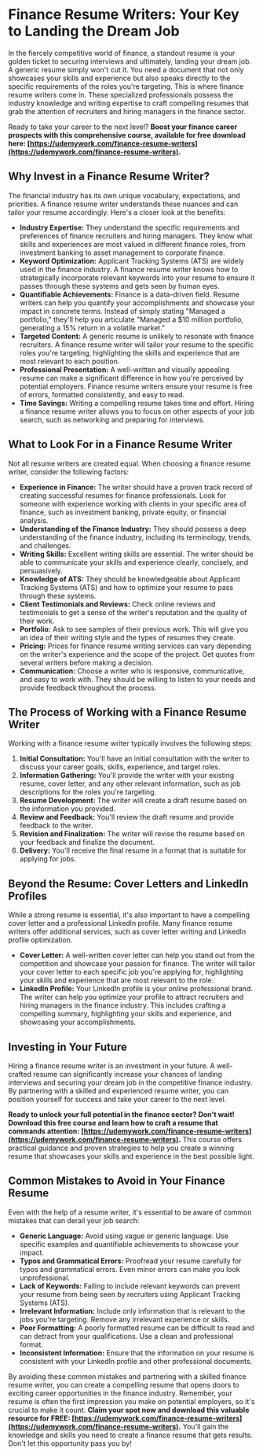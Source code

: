 # Finance Resume Writers: Your Key to Landing the Dream Job

In the fiercely competitive world of finance, a standout resume is your golden ticket to securing interviews and ultimately, landing your dream job. A generic resume simply won't cut it. You need a document that not only showcases your skills and experience but also speaks directly to the specific requirements of the roles you're targeting. This is where finance resume writers come in. These specialized professionals possess the industry knowledge and writing expertise to craft compelling resumes that grab the attention of recruiters and hiring managers in the finance sector.

Ready to take your career to the next level? **Boost your finance career prospects with this comprehensive course, available for free download here: [https://udemywork.com/finance-resume-writers](https://udemywork.com/finance-resume-writers).**

## Why Invest in a Finance Resume Writer?

The financial industry has its own unique vocabulary, expectations, and priorities. A finance resume writer understands these nuances and can tailor your resume accordingly. Here's a closer look at the benefits:

*   **Industry Expertise:** They understand the specific requirements and preferences of finance recruiters and hiring managers. They know what skills and experiences are most valued in different finance roles, from investment banking to asset management to corporate finance.
*   **Keyword Optimization:** Applicant Tracking Systems (ATS) are widely used in the finance industry. A finance resume writer knows how to strategically incorporate relevant keywords into your resume to ensure it passes through these systems and gets seen by human eyes.
*   **Quantifiable Achievements:** Finance is a data-driven field. Resume writers can help you quantify your accomplishments and showcase your impact in concrete terms. Instead of simply stating "Managed a portfolio," they'll help you articulate "Managed a $10 million portfolio, generating a 15% return in a volatile market."
*   **Targeted Content:** A generic resume is unlikely to resonate with finance recruiters. A finance resume writer will tailor your resume to the specific roles you're targeting, highlighting the skills and experience that are most relevant to each position.
*   **Professional Presentation:** A well-written and visually appealing resume can make a significant difference in how you're perceived by potential employers. Finance resume writers ensure your resume is free of errors, formatted consistently, and easy to read.
*   **Time Savings:** Writing a compelling resume takes time and effort. Hiring a finance resume writer allows you to focus on other aspects of your job search, such as networking and preparing for interviews.

## What to Look For in a Finance Resume Writer

Not all resume writers are created equal. When choosing a finance resume writer, consider the following factors:

*   **Experience in Finance:** The writer should have a proven track record of creating successful resumes for finance professionals. Look for someone with experience working with clients in your specific area of finance, such as investment banking, private equity, or financial analysis.
*   **Understanding of the Finance Industry:** They should possess a deep understanding of the finance industry, including its terminology, trends, and challenges.
*   **Writing Skills:** Excellent writing skills are essential. The writer should be able to communicate your skills and experience clearly, concisely, and persuasively.
*   **Knowledge of ATS:** They should be knowledgeable about Applicant Tracking Systems (ATS) and how to optimize your resume to pass through these systems.
*   **Client Testimonials and Reviews:** Check online reviews and testimonials to get a sense of the writer's reputation and the quality of their work.
*   **Portfolio:** Ask to see samples of their previous work. This will give you an idea of their writing style and the types of resumes they create.
*   **Pricing:** Prices for finance resume writing services can vary depending on the writer's experience and the scope of the project. Get quotes from several writers before making a decision.
*   **Communication:** Choose a writer who is responsive, communicative, and easy to work with. They should be willing to listen to your needs and provide feedback throughout the process.

## The Process of Working with a Finance Resume Writer

Working with a finance resume writer typically involves the following steps:

1.  **Initial Consultation:** You'll have an initial consultation with the writer to discuss your career goals, skills, experience, and target roles.
2.  **Information Gathering:** You'll provide the writer with your existing resume, cover letter, and any other relevant information, such as job descriptions for the roles you're targeting.
3.  **Resume Development:** The writer will create a draft resume based on the information you provided.
4.  **Review and Feedback:** You'll review the draft resume and provide feedback to the writer.
5.  **Revision and Finalization:** The writer will revise the resume based on your feedback and finalize the document.
6.  **Delivery:** You'll receive the final resume in a format that is suitable for applying for jobs.

## Beyond the Resume: Cover Letters and LinkedIn Profiles

While a strong resume is essential, it's also important to have a compelling cover letter and a professional LinkedIn profile. Many finance resume writers offer additional services, such as cover letter writing and LinkedIn profile optimization.

*   **Cover Letter:** A well-written cover letter can help you stand out from the competition and showcase your passion for finance. The writer will tailor your cover letter to each specific job you're applying for, highlighting your skills and experience that are most relevant to the role.
*   **LinkedIn Profile:** Your LinkedIn profile is your online professional brand. The writer can help you optimize your profile to attract recruiters and hiring managers in the finance industry. This includes crafting a compelling summary, highlighting your skills and experience, and showcasing your accomplishments.

## Investing in Your Future

Hiring a finance resume writer is an investment in your future. A well-crafted resume can significantly increase your chances of landing interviews and securing your dream job in the competitive finance industry. By partnering with a skilled and experienced resume writer, you can position yourself for success and take your career to the next level.

**Ready to unlock your full potential in the finance sector? Don't wait! Download this free course and learn how to craft a resume that commands attention: [https://udemywork.com/finance-resume-writers](https://udemywork.com/finance-resume-writers).** This course offers practical guidance and proven strategies to help you create a winning resume that showcases your skills and experience in the best possible light.

## Common Mistakes to Avoid in Your Finance Resume

Even with the help of a resume writer, it's essential to be aware of common mistakes that can derail your job search:

*   **Generic Language:** Avoid using vague or generic language. Use specific examples and quantifiable achievements to showcase your impact.
*   **Typos and Grammatical Errors:** Proofread your resume carefully for typos and grammatical errors. Even minor errors can make you look unprofessional.
*   **Lack of Keywords:** Failing to include relevant keywords can prevent your resume from being seen by recruiters using Applicant Tracking Systems (ATS).
*   **Irrelevant Information:** Include only information that is relevant to the jobs you're targeting. Remove any irrelevant experience or skills.
*   **Poor Formatting:** A poorly formatted resume can be difficult to read and can detract from your qualifications. Use a clean and professional format.
*   **Inconsistent Information:** Ensure that the information on your resume is consistent with your LinkedIn profile and other professional documents.

By avoiding these common mistakes and partnering with a skilled finance resume writer, you can create a compelling resume that opens doors to exciting career opportunities in the finance industry. Remember, your resume is often the first impression you make on potential employers, so it's crucial to make it count.
**Claim your spot now and download this valuable resource for FREE: [https://udemywork.com/finance-resume-writers](https://udemywork.com/finance-resume-writers).** You'll gain the knowledge and skills you need to create a finance resume that gets results. Don't let this opportunity pass you by!
